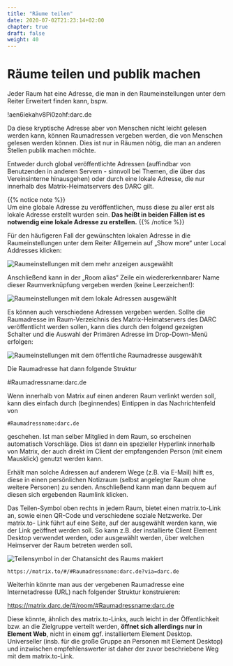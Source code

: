 ```yaml
---
title: "Räume teilen"
date: 2020-07-02T21:23:14+02:00
chapter: true
draft: false
weight: 40
---
```

# Räume teilen und publik machen

Jeder Raum hat eine Adresse, die man in den Raumeinstellungen unter dem Reiter Erweitert finden kann, bspw.

!aen6iekahv8Pi0zohf:darc.de

Da diese kryptische Adresse aber von Menschen nicht leicht gelesen werden kann, können Raumadressen vergeben werden, die von Menschen gelesen werden können. Dies ist nur in Räumen nötig, die man an anderen Stellen publik machen möchte.

Entweder durch global veröffentlichte Adressen (auffindbar von Benutzenden in anderen Servern - sinnvoll bei Themen, die über das Vereinsinterne hinausgehen) oder durch eine lokale Adresse, die nur innerhalb des Matrix-Heimatservers des DARC gilt.

{{% notice note %}}    
Um eine globale Adresse zu veröffentlichen, muss diese zu aller erst als lokale Adresse erstellt wurden sein. **Das heißt in beiden Fällen ist es notwendig eine lokale Adresse zu erstellen.**
{{% /notice %}}  

Für den häufigeren Fall der gewünschten lokalen Adresse in die Raumeinstellungen unter dem Reiter Allgemein auf „Show more“ unter Local Addresses klicken:

![Raumeinstellungen mit dem mehr anzeigen ausgewählt](/images/01_Sharing_de.png)

Anschließend  kann in der „Room alias“ Zeile ein wiedererkennbarer Name dieser Raumverknüpfung vergeben werden (keine Leerzeichen!):

![Raumeinstellungen mit dem lokale Adressen ausgewählt](/images/02_Sharing_de.png)

Es können auch verschiedene Adressen vergeben werden. Sollte die Raumadresse im Raum-Verzeichnis des Matrix-Heimatservers des DARC veröffentlicht werden sollen, kann dies durch den folgend gezeigten Schalter und die Auswahl der Primären Adresse im Drop-Down-Menü erfolgen:

![Raumeinstellungen mit dem öffentliche Raumadresse ausgewählt](/images/03_Sharing_de.png)

Die Raumadresse hat dann folgende Struktur

#Raumadressname:darc.de

Wenn innerhalb von Matrix auf einen anderen Raum verlinkt werden soll, kann dies einfach durch (beginnendes) Eintippen in das Nachrichtenfeld von
```
#Raumadressname:darc.de
```
geschehen. Ist man selber Mitglied in dem Raum, so erscheinen automatisch Vorschläge. Dies ist dann ein spezieller Hyperlink innerhalb von Matrix, der auch direkt im Client der empfangenden Person (mit einem Mausklick) genutzt werden kann.

Erhält man solche Adressen auf anderem Wege (z.B. via E-Mail) hilft es, diese in einen persönlichen Notizraum (selbst angelegter Raum ohne weitere Personen) zu senden. Anschließend kann man dann bequem auf diesen sich ergebenden Raumlink klicken.

Das Teilen-Symbol oben rechts in jedem Raum, bietet einen matrix.to-Link an, sowie einen QR-Code und verschiedene soziale Netzwerke. Der matrix.to- Link führt auf eine Seite, auf der ausgewählt werden kann, wie der Link geöffnet werden soll. So kann z.B. der installierte Client Element Desktop verwendet werden, oder ausgewählt werden, über welchen Heimserver der Raum betreten werden soll. 

![Teilensymbol in der Chatansicht des Raums makiert](/images/04_Sharing-Button_de.png)

```
https://matrix.to/#/#Raumadressname:darc.de?via=darc.de
```

Weiterhin könnte man aus der vergebenen Raumadresse eine Internetadresse (URL) nach folgender Struktur konstruieren:

https://matrix.darc.de/#/room/#Raumadressname:darc.de

Diese könnte, ähnlich des matrix.to-Links, auch leicht in der Öffentlichkeit bzw. an die Zielgruppe verteilt werden, **öffnet sich allerdings nur in Element Web**, nicht in einem ggf. installiertem Element Desktop. Universeller (insb. für die große Gruppe an Personen mit Element Desktop) und inzwischen empfehlenswerter ist daher der zuvor beschriebene Weg mit dem matrix.to-Link.





